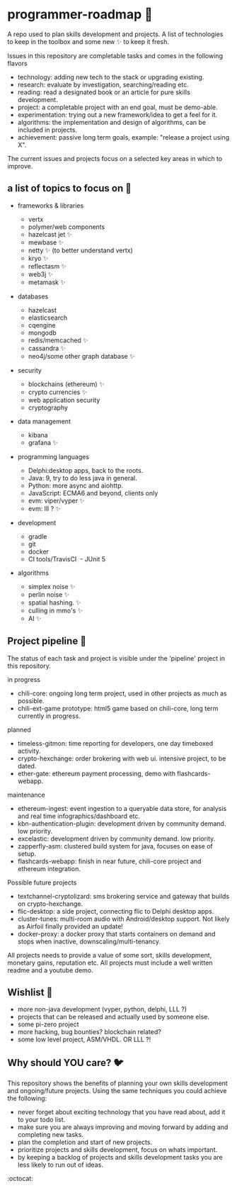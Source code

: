 # programmer-roadmap :star2:
A repo used to plan skills development and projects. A list of technologies to keep in the toolbox and some new :sparkles: to keep it fresh.

Issues in this repository are completable tasks and comes in the following flavors
- technology: adding new tech to the stack or upgrading existing.
- research: evaluate by investigation, searching/reading etc.
- reading: read a designated book or an article for pure skills development.
- project: a completable project with an end goal, must be demo-able.
- experimentation: trying out a new framework/idea to get a feel for it.
- algorithms: the implementation and design of algorithms, can be included in projects.
- achievement: passive long term goals, example: "release a project using X".

The current issues and projects focus on a selected key areas in which to improve.

## a list of topics to focus on :rabbit2:
- frameworks & libraries
  - vertx
  - polymer/web components
  - hazelcast jet :sparkles:
  - mewbase :sparkles:
  - netty :sparkles: (to better understand vertx)
  - kryo :sparkles:
  - reflectasm :sparkles:
  - web3j :sparkles:
  - metamask :sparkles:
  
- databases
  - hazelcast
  - elasticsearch
  - cqengine
  - mongodb
  - redis/memcached :sparkles:
  - cassandra :sparkles:
  - neo4j/some other graph database :sparkles:
  
- security
  - blockchains (ethereum) :sparkles:
  - crypto currencies :sparkles:
  - web application security
  - cryptography
  
- data management
  - kibana
  - grafana :sparkles:
  
- programming languages
  - Delphi:desktop apps, back to the roots.
  - Java: 9, try to do less java in general.
  - Python: more async and aiohttp.
  - JavaScript: ECMA6 and beyond, clients only
  - evm: viper/vyper :sparkles:
  - evm: lll ? :sparkles:
  
- development
  - gradle
  - git
  - docker
  - CI tools/TravisCI
  - JUnit 5
  
- algorithms
  - simplex noise :sparkles:
  - perlin noise :sparkles:
  - spatial hashing. :sparkles:
  - culling in mmo's :sparkles:
  - AI :sparkles:
 
## Project pipeline :goat:
The status of each task and project is visible under the 'pipeline' project in this repository.

in progress
- chili-core: ongoing long term project, used in other projects as much as possible.
- chili-ext-game prototype: html5 game based on chili-core, long term currently in progress.

planned
- timeless-gitmon: time reporting for developers, one day timeboxed activity.
- crypto-hexchange: order brokering with web ui. intensive project, to be dated.
- ether-gate: ethereum payment processing, demo with flashcards-webapp.

maintenance
- ethereum-ingest: event ingestion to a queryable data store, for analysis and real time infographics/dashboard etc.
- kbn-authentication-plugin: development driven by community demand. low priority.
- excelastic: development driven by community demand. low priority.
- zapperfly-asm: clustered build system for java, focuses on ease of setup.
- flashcards-webapp: finish in near future, chili-core project and ethereum integration.

Possible future projects

- textchannel-cryptolizard: sms brokering service and gateway that builds on crypto-hexchange.
- flic-desktop: a side project, connecting flic to Delphi desktop apps.
- cluster-tunes: multi-room audio with Android/desktop support. Not likely as Airfoil finally provided an update!
- docker-proxy: a docker proxy that starts containers on demand and stops when inactive, downscaling/multi-tenancy.

All projects needs to provide a value of some sort, skills development, monetary gains, reputation etc.
All projects must include a well written readme and a youtube demo.

## Wishlist :baby_chick:
- more non-java development (vyper, python, delphi, LLL ?)
- projects that can be released and actually used by someone else.
- some pi-zero project
- more hacking, bug bounties? blockchain related?
- some low level project, ASM/VHDL. OR LLL ?!

## Why should YOU care? :bird:
This repository shows the benefits of planning your own skills development and ongoing/future projects. Using the same techniques you could achieve the following:

- never forget about exciting technology that you have read about, add it to your todo list.
- make sure you are always improving and moving forward by adding and completing new tasks.
- plan the completion and start of new projects.
- prioritize projects and skills development, focus on whats important.
- by keeping a backlog of projects and skills development tasks you are less likely to run out of ideas.

:octocat:
